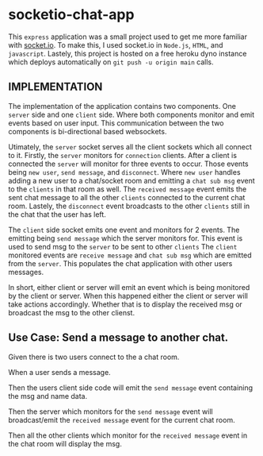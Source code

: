 # socketio-chat-app

This `express` application was a small project used to get me more familiar with [socket.io](https://socket.io). To make this, I used socket.io in `Node.js`, `HTML`, and `javascript`. Lastely, this project is hosted on a free heroku dyno instance which deploys automatically on `git push -u origin main` calls.

## IMPLEMENTATION

The implementation of the application contains two components. One `server` side and one `client` side. Where both components monitor and emit events based on user input. This communication between the two components is bi-directional based websockets. 

Utimately, the `server` socket serves all the client sockets which all connect to it. Firstly, the `server` monitors for `connection` clients. After a client is connected the `server` will monitor for three events to occur. Those events being `new user`, `send message`, and `disconnect`. Where `new user` handles adding a new user to a chat/socket room and emitting a `chat sub msg` event to the `clients` in that room as well. The `received message` event emits the sent chat message to all the other `clients` connected to the current chat room. Lastely, the `disconnect` event broadcasts to the other `clients` still in the chat that the user has left. 

The `client` side socket emits one event and monitors for 2 events. The emitting being `send message` which the server monitors for. This event is used to send msg to the `server` to be sent to other `clients` The `client` monitored events are `receive message` and `chat sub msg` which are emitted from the `server`. This populates the chat application with other users messages.

In short, either client or server will emit an event which is being monitored by the client or server. When this happened either the client or server will take actions accordingly. Whether that is to display the received msg or broadcast the msg to the other clienst.

## Use Case: Send a message to another chat.

Given there is two users connect to the a chat room.

When a user sends a message.

Then the users client side code will emit the `send message` event containing the msg and name data.

Then the server which monitors for the `send message` event will broadcast/emit the `received message` event for the current chat room.

Then all the other clients which monitor for the `received message` event in the chat room will display the msg.
